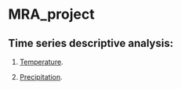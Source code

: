 # MRA_project

## Time series descriptive analysis:

 1. [Temperature](https://shuwei325.github.io/MRA_project/TAS/).
 
 2. [Precipitation](https://shuwei325.github.io/MRA_project/PR/).
